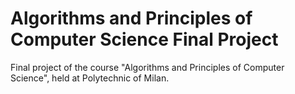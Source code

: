 # Algorithms and Principles of Computer Science Final Project
Final project of the course "Algorithms and Principles of Computer Science", held at Polytechnic of Milan.
